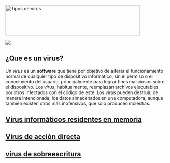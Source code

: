 <a href="https://cooltext.com"><img src="https://images.cooltext.com/5136246.png" width="423" height="95" alt="Tipos de virus
" /></a>

![](https://hipertextual.com/files/2015/10/virus_informaticos-670x410.jpg)
## ¿Que es un virus?

Un _virus_ es un __software__ que tiene por objetivo de alterar el funcionamiento normal de cualquier tipo de dispositivo informático, sin el permiso o el conocimiento del usuario, principalmente para lograr fines maliciosos sobre el dispositivo. Los _virus_, habitualmente, reemplazan archivos ejecutables por otros infectados con el código de este. Los _virus_ pueden destruir, de manera intencionada, los datos almacenados en una computadora, aunque también existen otros más inofensivos, que solo producen molestias.
 
## [Virus informáticos residentes en memoria]( https://alfonsodeltoro.github.io/Tipos-de-virus/residentes )
## [Virus de acción directa](https://alfonsodeltoro.github.io/Tipos-de-virus/acciondirecta)
## [virus de sobreescritura](https://alfonsodeltoro.github.io/Tipos-de-virus/sobreescritura)
